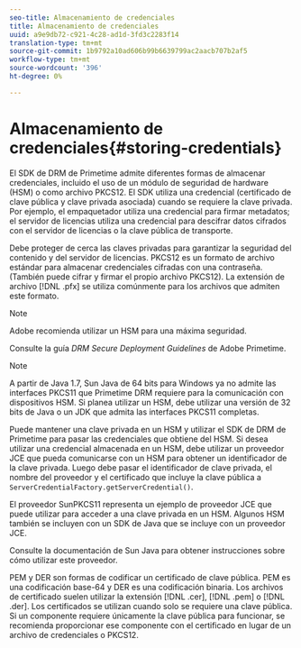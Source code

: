 ```yaml
---
seo-title: Almacenamiento de credenciales
title: Almacenamiento de credenciales
uuid: a9e9db72-c921-4c28-ad1d-3fd3c2283f14
translation-type: tm+mt
source-git-commit: 1b9792a10ad606b99b6639799ac2aacb707b2af5
workflow-type: tm+mt
source-wordcount: '396'
ht-degree: 0%

---
```



# Almacenamiento de credenciales{#storing-credentials}

El SDK de DRM de Primetime admite diferentes formas de almacenar credenciales, incluido el uso de un módulo de seguridad de hardware (HSM) o como archivo PKCS12. El SDK utiliza una credencial (certificado de clave pública y clave privada asociada) cuando se requiere la clave privada. Por ejemplo, el empaquetador utiliza una credencial para firmar metadatos; el servidor de licencias utiliza una credencial para descifrar datos cifrados con el servidor de licencias o la clave pública de transporte.

Debe proteger de cerca las claves privadas para garantizar la seguridad del contenido y del servidor de licencias. PKCS12 es un formato de archivo estándar para almacenar credenciales cifradas con una contraseña. (También puede cifrar y firmar el propio archivo PKCS12). La extensión de archivo [!DNL .pfx] se utiliza comúnmente para los archivos que admiten este formato.

>[!NOTE]
>
>Adobe recomienda utilizar un HSM para una máxima seguridad.
>
>Consulte la guía *DRM Secure Deployment Guidelines* de Adobe Primetime.

>[!NOTE]
>
>A partir de Java 1.7, Sun Java de 64 bits para Windows ya no admite las interfaces PKCS11 que Primetime DRM requiere para la comunicación con dispositivos HSM. Si planea utilizar un HSM, debe utilizar una versión de 32 bits de Java o un JDK que admita las interfaces PKCS11 completas.

Puede mantener una clave privada en un HSM y utilizar el SDK de DRM de Primetime para pasar las credenciales que obtiene del HSM. Si desea utilizar una credencial almacenada en un HSM, debe utilizar un proveedor JCE que pueda comunicarse con un HSM para obtener un identificador de la clave privada. Luego debe pasar el identificador de clave privada, el nombre del proveedor y el certificado que incluye la clave pública a `ServerCredentialFactory.getServerCredential()`.

El proveedor SunPKCS11 representa un ejemplo de proveedor JCE que puede utilizar para acceder a una clave privada en un HSM. Algunos HSM también se incluyen con un SDK de Java que se incluye con un proveedor JCE.

Consulte la documentación de Sun Java para obtener instrucciones sobre cómo utilizar este proveedor.

PEM y DER son formas de codificar un certificado de clave pública. PEM es una codificación base-64 y DER es una codificación binaria. Los archivos de certificado suelen utilizar la extensión [!DNL .cer], [!DNL .pem] o [!DNL .der]. Los certificados se utilizan cuando solo se requiere una clave pública. Si un componente requiere únicamente la clave pública para funcionar, se recomienda proporcionar ese componente con el certificado en lugar de un archivo de credenciales o PKCS12.
